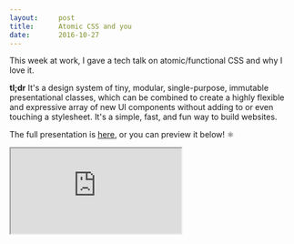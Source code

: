 ```yaml
---
layout:     post
title:      Atomic CSS and you
date:       2016-10-27
---
```


This week at work, I gave a tech talk on atomic/functional CSS and why I love
it.

**tl;dr** It's a design system of tiny, modular, single-purpose, immutable
presentational classes, which can be combined to create a highly flexible and
expressive array of new UI components without adding to or even touching a
stylesheet. It's a simple, fast, and fun way to build websites.

The full presentation is [here](https://brendansudol.github.io/decks/atomic-css), or
you can preview it below! ⚛

<iframe class='border rounded iframe-deck' src='https://brendansudol.github.io/decks/atomic-css/#/'></iframe>
